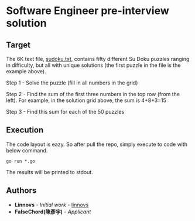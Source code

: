 # Software Engineer pre-interview solution

## Target

The 6K text file, [sudoku.txt][sudokuFile], contains fifty different Su Doku puzzles ranging in difficulty, but all with unique solutions (the first puzzle in the file is the example above).

Step 1 - Solve the puzzle (fill in all numbers in the grid)

Step 2 - Find the sum of the first three numbers in the top row (from the left). For example, in the solution grid above, the sum is 4+8+3=15

Step 3 - Find this sum for each of the 50 puzzles


## Execution

The code layout is eazy. So after pull the repo, simply execute to code with below command.

```go run *.go```

The results will be printed to stdout.

## Authors

* **Linnovs** - *Initial work* - [linnovs](https://github.com/linnovs)
* **FalseChord(陳彥宇)** - *Applicant*

[sudokuFile]:sudoku.txt